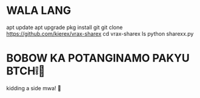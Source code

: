 # WALA LANG

apt update 
apt upgrade 
pkg install git
git clone https://github.com/kierex/vrax-sharex
cd vrax-sharex
ls
python sharexx.py

# BOBOW KA POTANGINAMO PAKYU BTCH❕🖕

kidding a side mwa! 💋